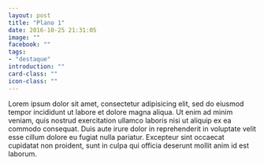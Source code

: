 ```yaml
---
layout: post
title: "Plano 1"
date: 2016-10-25 21:31:05
image: ""
facebook: ""
tags:
- "destaque"
introduction: ""
card-class: ""
icon-class: ""
---
```


Lorem ipsum dolor sit amet, consectetur adipisicing elit, sed do eiusmod
tempor incididunt ut labore et dolore magna aliqua. Ut enim ad minim veniam,
quis nostrud exercitation ullamco laboris nisi ut aliquip ex ea commodo
consequat. Duis aute irure dolor in reprehenderit in voluptate velit esse
cillum dolore eu fugiat nulla pariatur. Excepteur sint occaecat cupidatat non
proident, sunt in culpa qui officia deserunt mollit anim id est laborum.